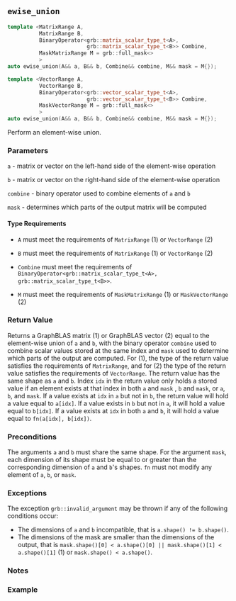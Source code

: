 ## `ewise_union`

```cpp
template <MatrixRange A,
          MatrixRange B,
          BinaryOperator<grb::matrix_scalar_type_t<A>,
                         grb::matrix_scalar_type_t<B>> Combine,
          MaskMatrixRange M = grb::full_mask<>
          >
auto ewise_union(A&& a, B&& b, Combine&& combine, M&& mask = M{});           (1)

template <VectorRange A,
          VectorRange B,
          BinaryOperator<grb::vector_scalar_type_t<A>,
                         grb::vector_scalar_type_t<B>> Combine,
          MaskVectorRange M = grb::full_mask<>
          >
auto ewise_union(A&& a, B&& b, Combine&& combine, M&& mask = M{});           (1)
```

Perform an element-wise union.

### Parameters

`a` - matrix or vector on the left-hand side of the element-wise operation

`b` - matrix or vector on the right-hand side of the element-wise operation

`combine` - binary operator used to combine elements of `a` and `b`

`mask` - determines which parts of the output matrix will be computed

#### Type Requirements

- `A` must meet the requirements of `MatrixRange` (1) or `VectorRange` (2)

- `B` must meet the requirements of `MatrixRange` (1) or `VectorRange` (2)

- `Combine` must meet the requirements of `BinaryOperator<grb::matrix_scalar_type_t<A>, grb::matrix_scalar_type_t<B>>`.

- `M` must meet the requirements of `MaskMatrixRange` (1) or `MaskVectorRange` (2)

### Return Value

Returns a GraphBLAS matrix (1) or GraphBLAS vector (2) equal to the element-wise union of `a` and `b`, with the binary operator `combine` used to combine scalar values stored at the same index and `mask` used to determine which parts of the output are computed.  For (1), the type of the return value satisfies the requirements of `MatrixRange`, and for (2) the type of the return value satisfies the requirements of `VectorRange`.  The return value has the same shape as `a` and `b`.  Index `idx` in the return value only holds a stored value if an element exists at that index in both `a` and `mask` , `b` and `mask`, or `a`, `b`, and `mask`.  If a value exists at `idx` in `a` but not in `b`, the return value will hold a value equal to `a[idx]`.  If a value exists in `b` but not in `a`, it will hold a value equal to `b[idx]`.  If a value exists at `idx` in both `a` and `b`, it will hold a value equal to `fn(a[idx], b[idx])`.

### Preconditions

The arguments `a` and `b` must share the same shape.  For the argument `mask`, each dimension of its shape must be equal to or greater than the corresponding dimension of `a` and `b`'s shapes.  `fn` must not modify any element of `a`, `b`, or `mask`.

### Exceptions

The exception `grb::invalid_argument` may be thrown if any of the following conditions occur:

- The dimensions of `a` and `b` incompatible, that is `a.shape() != b.shape()`.
- The dimensions of the mask are smaller than the dimensions of the output, that is `mask.shape()[0] < a.shape()[0] || mask.shape()[1] < a.shape()[1]` (1) or `mask.shape() < a.shape()`.

### Notes

### Example